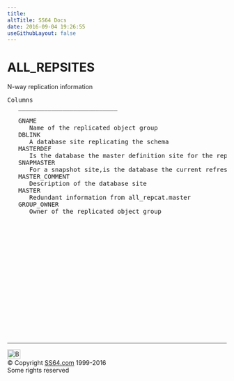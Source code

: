 ```yaml
---
title:
altTitle: SS64 Docs
date: 2016-09-04 19:26:55
useGithubLayout: false
---
```

<!-- #BeginLibraryItem "/Library/head_orad.lbi" --><!-- #EndLibraryItem --><h1>ALL_REPSITES </h1><p> N-way replication information </p> 
 
<pre>Columns
   ___________________________
 
   GNAME
      Name of the replicated object group
   DBLINK
      A database site replicating the schema
   MASTERDEF
      Is the database the master definition site for the replicated object group
   SNAPMASTER
      For a snapshot site,is the database the current refresh master
   MASTER_COMMENT
      Description of the database site
   MASTER
      Redundant information from all_repcat.master
   GROUP_OWNER
      Owner of the replicated object group

</pre><!-- #BeginLibraryItem "/Library/foot_orad.lbi" --><p>
<!-- oracle-footer -->
<ins class="adsbygoogle" style="display:inline-block;width:300px;height:250px" data-ad-client="ca-pub-6140977852749469" data-ad-slot="4275490898"></ins>
<script>
(adsbygoogle = window.adsbygoogle || []).push({});
</script></p>
<hr>
<div id="bl" class="footer"><a href="ALL_REPSITES.html#"><img src="../images/top.png" width="30" height="22" alt="Back to the Top"></a></div>
<div id="br" class="footer, tagline">© Copyright <a href="../index.html">SS64.com</a> 1999-2016<br>
Some rights reserved</div>
<!-- #EndLibraryItem -->

